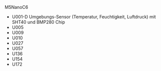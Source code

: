 M5NanoC6

- U001-D Umgebungs-Sensor (Temperatur, Feuchtigkeit, Luftdruck) mit SHT40 und BMP280 Chip
- U005
- U009
- U010
- U027
- U057
- U136
- U154
- U172
